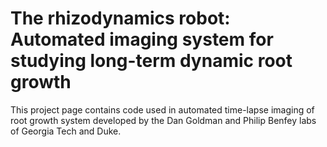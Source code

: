 # The rhizodynamics robot: Automated imaging system for studying long-term dynamic root growth

This project page contains code used in automated time-lapse imaging of root growth system developed by the Dan Goldman and Philip Benfey labs of Georgia Tech and Duke. 

